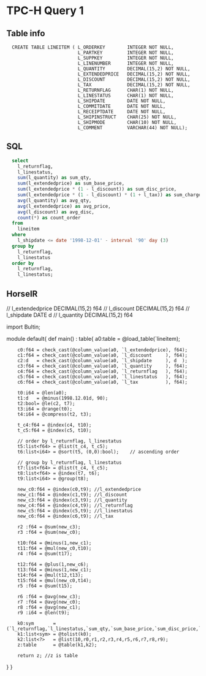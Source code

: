 # TPC-H Query 1

## Table info

```
  CREATE TABLE LINEITEM ( L_ORDERKEY        INTEGER NOT NULL,
                          L_PARTKEY         INTEGER NOT NULL,
                          L_SUPPKEY         INTEGER NOT NULL,
                          L_LINENUMBER      INTEGER NOT NULL,
                          L_QUANTITY        DECIMAL(15,2) NOT NULL,
                          L_EXTENDEDPRICE   DECIMAL(15,2) NOT NULL,
                          L_DISCOUNT        DECIMAL(15,2) NOT NULL,
                          L_TAX             DECIMAL(15,2) NOT NULL,
                          L_RETURNFLAG      CHAR(1) NOT NULL,
                          L_LINESTATUS      CHAR(1) NOT NULL,
                          L_SHIPDATE        DATE NOT NULL,
                          L_COMMITDATE      DATE NOT NULL,
                          L_RECEIPTDATE     DATE NOT NULL,
                          L_SHIPINSTRUCT    CHAR(25) NOT NULL,
                          L_SHIPMODE        CHAR(10) NOT NULL,
                          L_COMMENT         VARCHAR(44) NOT NULL);
```

## SQL

```sql
  select
    l_returnflag,
    l_linestatus,
    sum(l_quantity) as sum_qty,
    sum(l_extendedprice) as sum_base_price,
    sum(l_extendedprice * (1 - l_discount)) as sum_disc_price,
    sum(l_extendedprice * (1 - l_discount) * (1 + l_tax)) as sum_charge,
    avg(l_quantity) as avg_qty,
    avg(l_extendedprice) as avg_price,
    avg(l_discount) as avg_disc,
    count(*) as count_order
  from
    lineitem
  where
    l_shipdate <= date '1998-12-01' - interval '90' day (3) 
  group by
    l_returnflag,
    l_linestatus
  order by
    l_returnflag,
    l_linestatus;
```

## HorseIR

// l_extendedprice DECIMAL(15,2) f64
// l_discount      DECIMAL(15,2) f64
// l_shipdate      DATE          d
// l_quantity      DECIMAL(15,2) f64

import Bultin;

module default{
    def main() : table{
        a0:table = @load_table(`lineitem);

        c0:f64 = check_cast(@column_value(a0, `l_extendedprice), f64);
        c1:f64 = check_cast(@column_value(a0, `l_discount     ), f64);
        c2:d   = check_cast(@column_value(a0, `l_shipdate     ), d  );
        c3:f64 = check_cast(@column_value(a0, `l_quantity     ), f64);
        c4:f64 = check_cast(@column_value(a0, `l_returnflag   ), f64);
        c5:f64 = check_cast(@column_value(a0, `l_linestatus   ), f64);
        c6:f64 = check_cast(@column_value(a0, `l_tax          ), f64);

        t0:i64 = @len(a0);
        t1:d   = @minus(1998.12.01d, 90);
        t2:bool= @le(c2, t7);
        t3:i64 = @range(t0);
        t4:i64 = @compress(t2, t3);

        t_c4:f64 = @index(c4, t10);
        t_c5:f64 = @index(c5, t10);

        // order by l_returnflag, l_linestatus
        t5:list<f64> = @list(t_c4, t_c5);
        t6:list<i64> = @sort(t5, (0,0):bool);    // ascending order

        // group by l_returnflag, l_linestatus
        t7:list<f64> = @list(t_c4, t_c5);
        t8:list<f64> = @index(t7, t6);
        t9:list<i64> = @group(t8);

        new_c0:f64 = @index(c0,t9); //l_extendedprice
        new_c1:f64 = @index(c1,t9); //l_discount
        new_c3:f64 = @index(c3,t9); //l_quantity
        new_c4:f64 = @index(c4,t9); //l_returnflag
        new_c5:f64 = @index(c5,t9); //l_linestatus
        new_c6:f64 = @index(c6,t9); //l_tax

        r2 :f64 = @sum(new_c3);
        r3 :f64 = @sum(new_c0);

        t10:f64 = @minus(1,new_c1);
        t11:f64 = @mul(new_c0,t10);
        r4 :f64 = @sum(t17);

        t12:f64 = @plus(1,new_c6);
        t13:f64 = @minus(1,new_c1);
        t14:f64 = @mul(t12,t13);
        t15:f64 = @mul(new_c0,t14);
        r5 :f64 = @sum(t15);

        r6 :f64 = @avg(new_c3);
        r7 :f64 = @avg(new_c0);
        r8 :f64 = @avg(new_c1);
        r9 :i64 = @len(t9);

        k0:sym       = (`l_returnflag,`l_linestatus,`sum_qty,`sum_base_price,`sum_disc_price,`sum_charge,`avg_qty,`avg_price,`avg_disc,`count_order);
        k1:list<sym> = @tolist(k0);
        k2:list<?>   = @list(10,r0,r1,r2,r3,r4,r5,r6,r7,r8,r9);
        z:table      = @table(k1,k2);

        return z; //z is table
   }
}
```


